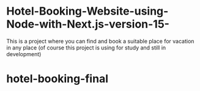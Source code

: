 # Hotel-Booking-Website-using-Node-with-Next.js-version-15-
This is a project where you can find and book a suitable place for vacation in any place (of course this project is using for study and still in development)
# hotel-booking-final

